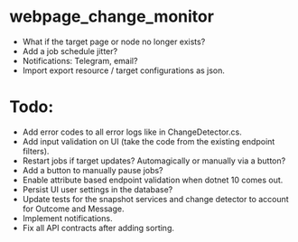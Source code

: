 # webpage_change_monitor

- What if the target page or node no longer exists?
- Add a job schedule jitter?
- Notifications: Telegram, email?
- Import export resource / target configurations as json.

# Todo:

- Add error codes to all error logs like in ChangeDetector.cs.
- Add input validation on UI (take the code from the existing endpoint filters).
- Restart jobs if target updates? Automagically or manually via a button?
- Add a button to manually pause jobs?
- Enable attribute based endpoint validation when dotnet 10 comes out.
- Persist UI user settings in the database?
- Update tests for the snapshot services and change detector to account for Outcome and Message.
- Implement notifications.
- Fix all API contracts after adding sorting.
